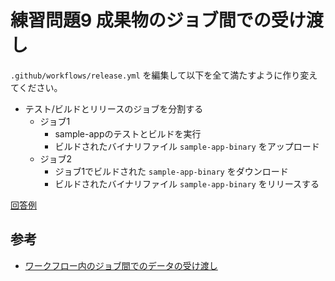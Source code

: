 # 練習問題9 成果物のジョブ間での受け渡し

`.github/workflows/release.yml` を編集して以下を全て満たすように作り変えてください。

- テスト/ビルドとリリースのジョブを分割する
    - ジョブ1
        - sample-appのテストとビルドを実行
        - ビルドされたバイナリファイル `sample-app-binary` をアップロード
    - ジョブ2
        - ジョブ1でビルドされた `sample-app-binary` をダウンロード
        - ビルドされたバイナリファイル `sample-app-binary` をリリースする

[回答例](./release.yml)

## 参考

- [ワークフロー内のジョブ間でのデータの受け渡し](https://docs.github.com/ja/enterprise-cloud@latest/actions/using-workflows/storing-workflow-data-as-artifacts#passing-data-between-jobs-in-a-workflow)
